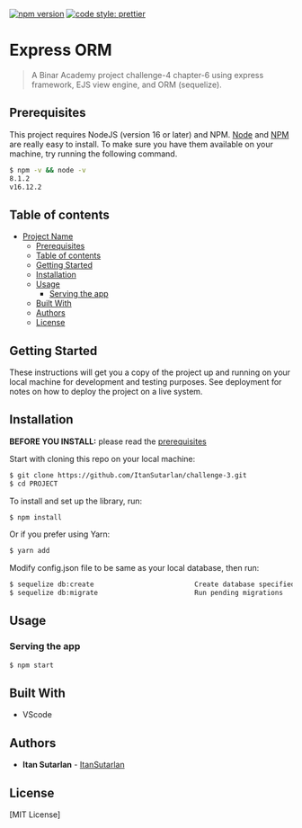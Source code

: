 [![npm version](https://badge.fury.io/js/angular2-expandable-list.svg)](https://badge.fury.io/js/angular2-expandable-list)
[![code style: prettier](https://img.shields.io/badge/code_style-prettier-ff69b4.svg?style=flat-square)](https://github.com/prettier/prettier)

# Express ORM

> A Binar Academy project challenge-4 chapter-6 using express framework, EJS view engine, and ORM (sequelize).

## Prerequisites

This project requires NodeJS (version 16 or later) and NPM.
[Node](http://nodejs.org/) and [NPM](https://npmjs.org/) are really easy to install.
To make sure you have them available on your machine,
try running the following command.

```sh
$ npm -v && node -v
8.1.2
v16.12.2
```

## Table of contents

- [Project Name](#Express)
  - [Prerequisites](#prerequisites)
  - [Table of contents](#table-of-contents)
  - [Getting Started](#getting-started)
  - [Installation](#installation)
  - [Usage](#usage)
    - [Serving the app](#serving-the-app)
  - [Built With](#built-with)
  - [Authors](#authors)
  - [License](#license)

## Getting Started

These instructions will get you a copy of the project up and running on your local machine for development and testing purposes. See deployment for notes on how to deploy the project on a live system.

## Installation

**BEFORE YOU INSTALL:** please read the [prerequisites](#prerequisites)

Start with cloning this repo on your local machine:

```sh
$ git clone https://github.com/ItanSutarlan/challenge-3.git
$ cd PROJECT
```

To install and set up the library, run:

```sh
$ npm install
```

Or if you prefer using Yarn:

```sh
$ yarn add
```

Modify config.json file to be same as your local database, then run:

```sh
$ sequelize db:create                         Create database specified by configuration
$ sequelize db:migrate                        Run pending migrations
```

## Usage

### Serving the app

```sh
$ npm start
```

## Built With

- VScode

## Authors

- **Itan Sutarlan** - [ItanSutarlan](https://github.com/ItanSutarlan)

## License

[MIT License]

